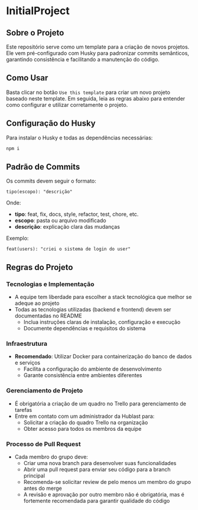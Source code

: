 # InitialProject

## Sobre o Projeto

Este repositório serve como um template para a criação de novos projetos. Ele vem pré-configurado com Husky para padronizar commits semânticos, garantindo consistência e facilitando a manutenção do código.

## Como Usar

Basta clicar no botão `Use this template` para criar um novo projeto baseado neste template. Em seguida, leia as regras abaixo para entender como configurar e utilizar corretamente o projeto.

## Configuração do Husky

Para instalar o Husky e todas as dependências necessárias:

```bash
npm i
```

## Padrão de Commits

Os commits devem seguir o formato:

```
tipo(escopo): "descrição"
```

Onde:

- **tipo**: feat, fix, docs, style, refactor, test, chore, etc.
- **escopo**: pasta ou arquivo modificado
- **descrição**: explicação clara das mudanças

Exemplo:

```
feat(users): "criei o sistema de login do user"
```

## Regras do Projeto

### Tecnologias e Implementação

- A equipe tem liberdade para escolher a stack tecnológica que melhor se adeque ao projeto
- Todas as tecnologias utilizadas (backend e frontend) devem ser documentadas no README
  - Inclua instruções claras de instalação, configuração e execução
  - Documente dependências e requisitos do sistema

### Infraestrutura

- **Recomendado**: Utilizar Docker para containerização do banco de dados e serviços
  - Facilita a configuração do ambiente de desenvolvimento
  - Garante consistência entre ambientes diferentes

### Gerenciamento de Projeto

- É obrigatória a criação de um quadro no Trello para gerenciamento de tarefas
- Entre em contato com um administrador da Hublast para:
  - Solicitar a criação do quadro Trello na organização
  - Obter acesso para todos os membros da equipe

### Processo de Pull Request

- Cada membro do grupo deve:
  - Criar uma nova branch para desenvolver suas funcionalidades
  - Abrir uma pull request para enviar seu código para a branch principal
  - Recomenda-se solicitar review de pelo menos um membro do grupo antes do merge
  - A revisão e aprovação por outro membro não é obrigatória, mas é fortemente recomendada para garantir qualidade do código

